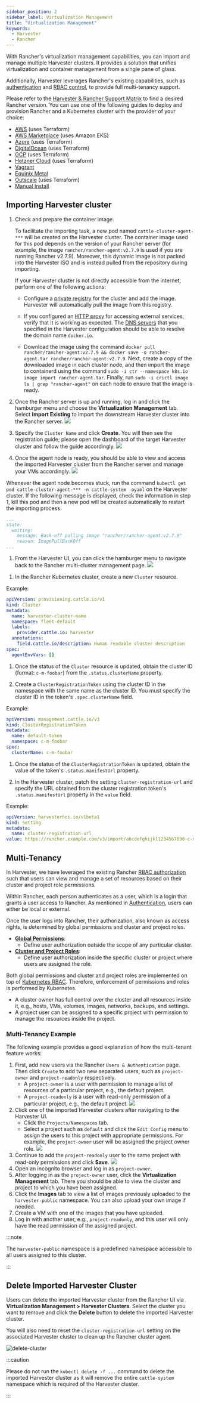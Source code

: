 ```yaml
---
sidebar_position: 2
sidebar_label: Virtualization Management
title: "Virtualization Management"
keywords:
  - Harvester
  - Rancher
---
```


<head>
  <link rel="canonical" href="https://docs.harvesterhci.io/v1.4/rancher/virtualization-management"/>
</head>

With Rancher's virtualization management capabilities, you can import and manage multiple Harvester clusters. It provides a solution that unifies virtualization and container management from a single pane of glass.

Additionally, Harvester leverages Rancher's existing capabilities, such as [authentication](https://ranchermanager.docs.rancher.com/v2.7/pages-for-subheaders/authentication-config) and [RBAC control](https://ranchermanager.docs.rancher.com/v2.7/pages-for-subheaders/manage-role-based-access-control-rbac), to provide full multi-tenancy support.

Please refer to the [Harvester & Rancher Support Matrix](https://www.suse.com/suse-harvester/support-matrix/all-supported-versions/) to find a desired Rancher version. You can use one of the following guides to deploy and provision Rancher and a Kubernetes cluster with the provider of your choice:
 - [AWS](https://ranchermanager.docs.rancher.com/v2.7/pages-for-subheaders/deploy-rancher-manager) (uses Terraform)
 - [AWS Marketplace](https://ranchermanager.docs.rancher.com/v2.7/getting-started/quick-start-guides/deploy-rancher-manager/aws-marketplace) (uses Amazon EKS)
 - [Azure](https://ranchermanager.docs.rancher.com/v2.7/getting-started/quick-start-guides/deploy-rancher-manager/azure) (uses Terraform)
 - [DigitalOcean](https://ranchermanager.docs.rancher.com/v2.7/getting-started/quick-start-guides/deploy-rancher-manager/digitalocean) (uses Terraform)
 - [GCP](https://ranchermanager.docs.rancher.com/v2.7/getting-started/quick-start-guides/deploy-rancher-manager/gcp) (uses Terraform)
 - [Hetzner Cloud](https://ranchermanager.docs.rancher.com/v2.7/getting-started/quick-start-guides/deploy-rancher-manager/hetzner-cloud) (uses Terraform)
 - [Vagrant](https://ranchermanager.docs.rancher.com/v2.7/getting-started/quick-start-guides/deploy-rancher-manager/vagrant)
 - [Equinix Metal](https://ranchermanager.docs.rancher.com/v2.7/getting-started/quick-start-guides/deploy-rancher-manager/equinix-metal)
 - [Outscale](https://ranchermanager.docs.rancher.com/v2.7/getting-started/quick-start-guides/deploy-rancher-manager/outscale-qs) (uses Terraform)
 - [Manual Install](https://ranchermanager.docs.rancher.com/v2.7/getting-started/quick-start-guides/deploy-rancher-manager/helm-cli)

## Importing Harvester cluster

<Tabs>
<TabItem value="ui" label="UI" default>

1. Check and prepare the container image.

    To facilitate the importing task, a new pod named `cattle-cluster-agent-***` will be created on the Harvester cluster. The container image used for this pod depends on the version of your Rancher server (for example, the image `rancher/rancher-agent:v2.7.9` is used if you are running Rancher v2.7.9). Moreover, this dynamic image is not packed into the Harvester ISO and is instead pulled from the repository during importing.

    If your Harvester cluster is not directly accessible from the internet, perform one of the following actions:

    - Configure a [private registry](../advanced/settings.md#containerd-registry) for the cluster and add the image. Harvester will automatically pull the image from this registry.

    - If you configured an [HTTP proxy](../airgap.md/#configure-an-http-proxy-in-harvester-settings) for accessing external services, verify that it is working as expected. The [DNS servers](../install/update-harvester-configuration.md#dns-servers) that you specified in the Harvester configuration should be able to resolve the domain name `docker.io`.

    - Download the image using the command `docker pull rancher/rancher-agent:v2.7.9 && docker save -o rancher-agent.tar rancher/rancher-agent:v2.7.9`. Next, create a copy of the downloaded image in each cluster node, and then import the image to containerd using the command `sudo -i ctr --namespace k8s.io image import rancher-agent.tar`. Finally, run `sudo -i crictl image ls | grep "rancher-agent"` on each node to ensure that the image is ready.

1. Once the Rancher server is up and running, log in and click the hamburger menu and choose the **Virtualization Management** tab. Select **Import Existing** to import the downstream Harvester cluster into the Rancher server.
![](/img/v1.2/rancher/vm-menu.png)

1. Specify the `Cluster Name` and click **Create**. You will then see the registration guide; please open the dashboard of the target Harvester cluster and follow the guide accordingly.
![](/img/v1.2/rancher/harv-importing.png)

1. Once the agent node is ready, you should be able to view and access the imported Harvester cluster from the Rancher server and manage your VMs accordingly.
![](/img/v1.2/rancher/harv-cluster-view.png)

  Whenever the agent node becomes stuck, run the command `kubectl get pod cattle-cluster-agent-*** -n cattle-system -oyaml` on the Harvester cluster. If the following message is displayed, check the information in step 1, kill this pod and then a new pod will be created automatically to restart the importing process.

  ```yaml
  ...
  state:
    waiting:
      message: Back-off pulling image "rancher/rancher-agent:v2.7.9"
      reason: ImagePullBackOff
  ...
  ```

1. From the Harvester UI, you can click the hamburger menu to navigate back to the Rancher multi-cluster management page.
![](/img/v1.2/rancher/harv-go-back.png)

</TabItem>
<TabItem value="api" label="API">

1. In the Rancher Kubernetes cluster, create a new `Cluster` resource.

  Example:

  ```yaml
  apiVersion: provisioning.cattle.io/v1
  kind: Cluster
  metadata:
    name: harvester-cluster-name
    namespace: fleet-default
    labels:
      provider.cattle.io: harvester
    annotations:
      field.cattle.io/description: Human readable cluster description
  spec:
    agentEnvVars: []
  ```

1. Once the status of the `Cluster` resource is updated, obtain the cluster ID (format: `c-m-foobar`) from the `.status.clusterName` property.

1. Create a `ClusterRegistrationToken` using the cluster ID in the namespace with the same name as the cluster ID. You must specify the cluster ID in the token's `.spec.clusterName` field.

  Example:

  ```yaml
  apiVersion: management.cattle.io/v3
  kind: ClusterRegistrationToken
  metadata:
    name: default-token
    namespace: c-m-foobar
  spec:
    clusterName: c-m-foobar
  ```

1. Once the status of the `ClusterRegistrationToken` is updated, obtain the value of the token's `.status.manifestUrl` property.

1. In the Harvester cluster, patch the setting `cluster-registration-url` and specify the URL obtained from the cluster registration token's `.status.manifestUrl` property in the `value` field.

  Example:

  ```yaml
  apiVersion: harvesterhci.io/v1beta1
  kind: Setting
  metadata:
    name: cluster-registration-url
  value: https://rancher.example.com/v3/import/abcdefghijkl1234567890-c-m-foobar.yaml
  ```

</TabItem>
</Tabs>

## Multi-Tenancy

In Harvester, we have leveraged the existing Rancher [RBAC authorization](https://ranchermanager.docs.rancher.com/v2.7/pages-for-subheaders/manage-role-based-access-control-rbac) such that users can view and manage a set of resources based on their cluster and project role permissions.

Within Rancher, each person authenticates as a user, which is a login that grants a user access to Rancher. As mentioned in [Authentication](https://ranchermanager.docs.rancher.com/v2.7/pages-for-subheaders/authentication-config), users can either be local or external.

Once the user logs into Rancher, their authorization, also known as access rights, is determined by global permissions and cluster and project roles.

- [**Global Permissions**](https://ranchermanager.docs.rancher.com/v2.7/how-to-guides/new-user-guides/authentication-permissions-and-global-configuration/manage-role-based-access-control-rbac/global-permissions):
    - Define user authorization outside the scope of any particular cluster.
- [**Cluster and Project Roles**](https://ranchermanager.docs.rancher.com/v2.7/how-to-guides/new-user-guides/authentication-permissions-and-global-configuration/manage-role-based-access-control-rbac/cluster-and-project-roles):
    - Define user authorization inside the specific cluster or project where users are assigned the role.

Both global permissions and cluster and project roles are implemented on top of [Kubernetes RBAC](https://kubernetes.io/docs/reference/access-authn-authz/rbac/). Therefore, enforcement of permissions and roles is performed by Kubernetes.

- A cluster owner has full control over the cluster and all resources inside it, e.g., hosts, VMs, volumes, images, networks, backups, and settings.
- A project user can be assigned to a specific project with permission to manage the resources inside the project.


### Multi-Tenancy Example
The following example provides a good explanation of how the multi-tenant feature works:

1. First, add new users via the Rancher `Users & Authentication` page. Then click `Create` to add two new separated users, such as `project-owner` and `project-readonly` respectively.
    - A `project-owner` is a user with permission to manage a list of resources of a particular project, e.g., the default project.
    - A `project-readonly` is a user with read-only permission of a particular project, e.g., the default project.
    ![](/img/v1.2/rancher/create-user.png)
1. Click one of the imported Harvester clusters after navigating to the Harvester UI.
    - Click the `Projects/Namespaces` tab.
    - Select a project such as `default` and click the `Edit Config` menu to assign the users to this project with appropriate permissions. For example, the `project-owner` user will be assigned the project owner role.
   ![](/img/v1.2/rancher/add-member.png)
1. Continue to add the `project-readonly` user to the same project with read-only permissions and click **Save**.
   ![](/img/v1.2/rancher/added-user.png)
1. Open an incognito browser and log in as `project-owner`.
1. After logging in as the `project-owner` user, click the **Virtualization Management** tab. There you should be able to view the cluster and project to which you have been assigned.
1. Click the **Images** tab to view a list of images previously uploaded to the `harvester-public` namespace. You can also upload your own image if needed.
1. Create a VM with one of the images that you have uploaded.
1. Log in with another user, e.g., `project-readonly`, and this user will only have the read permission of the assigned project.

:::note

The `harvester-public` namespace is a predefined namespace accessible to all users assigned to this cluster.

:::

## Delete Imported Harvester Cluster
Users can delete the imported Harvester cluster from the Rancher UI via **Virtualization Management > Harvester Clusters**. Select the cluster you want to remove and click the **Delete** button to delete the imported Harvester cluster.

You will also need to reset the `cluster-registration-url` setting on the associated Harvester cluster to clean up the Rancher cluster agent.

![delete-cluster](/img/v1.2/rancher/delete-harvester-cluster.png)

:::caution

Please do not run the `kubectl delete -f ...` command to delete the imported Harvester cluster as it will remove the entire `cattle-system` namespace which is required of the Harvester cluster.

:::
